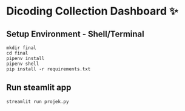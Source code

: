 # Dicoding Collection Dashboard ✨


## Setup Environment - Shell/Terminal
```
mkdir final
cd final
pipenv install
pipenv shell
pip install -r requirements.txt
```

## Run steamlit app
```
streamlit run projek.py
```
